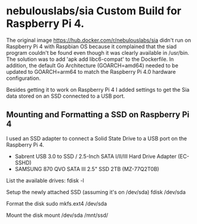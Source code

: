 # nebulouslabs/sia Custom Build for Raspberry Pi 4.
The original image https://hub.docker.com/r/nebulouslabs/sia didn't run on Raspberry Pi 4 with Raspbian OS because it complained that the siad program couldn't be found even though it was clearly available in /usr/bin. The solution was to add 'apk add libc6-compat' to the Dockerfile. In addition, the default Go Architecture (GOARCH=amd64) needed to be updated to GOARCH=arm64 to match the Raspberry Pi 4.0 hardware configuration.

Besides getting it to work on Raspberry Pi 4 I added settings to get the Sia data stored on an SSD connected to a USB port.

## Mounting and Formatting a SSD on Raspberry Pi 4
I used an SSD adapter to connect a Solid State Drive to a USB port on the Raspberry Pi 4.
* Sabrent USB 3.0 to SSD / 2.5-Inch SATA I/II/III Hard Drive Adapter (EC-SSHD)
* SAMSUNG 870 QVO SATA III 2.5" SSD 2TB (MZ-77Q2T0B)

List the available drives:
fdisk -l

Setup the newly attached SSD (assuming it's on /dev/sda)
fdisk /dev/sda

Format the disk
sudo mkfs.ext4 /dev/sda

Mount the disk
mount /dev/sda /mnt/ssd/
